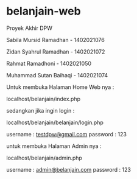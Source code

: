 # belanjain-web
Proyek Akhir DPW

Sabila Mursid Ramadhan 	- 1402021076

Zidan Syahrul Ramadhan 	- 1402021072

Rahmat Ramadhoni 	- 1402021050

Muhammad Sutan Baihaqi	- 1402021074



Untuk membuka Halaman Home Web nya :

localhost/belanjain/index.php




sedangkan jika ingin login :

localhost/belanjain/belanjain/login.php

username : testdpw@gmail.com
password : 123




untuk membuka Halaman Admin nya :

localhost/belanjain/admin.php

username : admin@belanjain.com
password : 123
